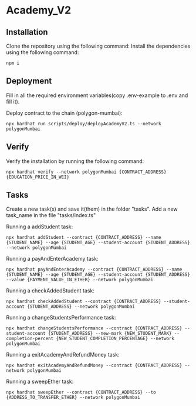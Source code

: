 # Academy_V2

## Installation

Clone the repository using the following command:
Install the dependencies using the following command:
```shell
npm i
```

## Deployment

Fill in all the required environment variables(copy .env-example to .env and fill it). 

Deploy contract to the chain (polygon-mumbai):
```shell
npx hardhat run scripts/deploy/deployAcademyV2.ts --network polygonMumbai
```

## Verify

Verify the installation by running the following command:
```shell
npx hardhat verify --network polygonMumbai {CONTRACT_ADDRESS} {EDUCATION_PRICE_IN_WEI}
```

## Tasks

Create a new task(s) and save it(them) in the folder "tasks". Add a new task_name in the file "tasks/index.ts"

Running a addStudent task:
```shell
npx hardhat addStudent --contract {CONTRACT_ADDRESS} --name {STUDENT_NAME} --age {STUDENT_AGE} --student-account {STUDENT_ADDRESS} --network polygonMumbai
```

Running a payAndEnterAcademy task:
```shell
npx hardhat payAndEnterAcademy --contract {CONTRACT_ADDRESS} --name {STUDENT_NAME} --age {STUDENT_AGE} --student-account {STUDENT_ADDRESS} --value {PAYMENT_VALUE_IN_ETHER} --network polygonMumbai
```

Running a checkAddedStudent task:
```shell
npx hardhat checkAddedStudent --contract {CONTRACT_ADDRESS} --student-account {STUDENT_ADDRESS} --network polygonMumbai
```

Running a changeStudentsPerformance task:
```shell
npx hardhat changeStudentsPerformance --contract {CONTRACT_ADDRESS} --student-account {STUDENT_ADDRESS} --new-mark {NEW_STUDENT_MARK} --completion-percent {NEW_STUDENT_COMPLETION_PERCENTAGE} --network polygonMumbai
```

Running a exitAcademyAndRefundMoney task:
```shell
npx hardhat exitAcademyAndRefundMoney --contract {CONTRACT_ADDRESS} --network polygonMumbai
```

Running a sweepEther task:
```shell
npx hardhat sweepEther --contract {CONTRACT_ADDRESS} --to {ADDRESS_TO_TRANSFER_ETHER} --network polygonMumbai
```